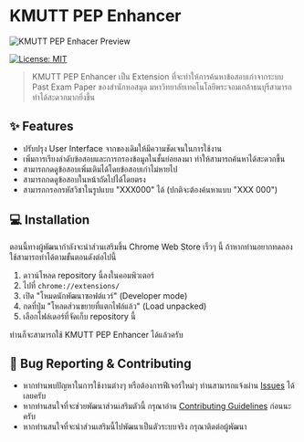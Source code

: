 # KMUTT PEP Enhancer

![KMUTT PEP Enhacer Preview](https://raw.githubusercontent.com/rootEnginear/KMUTT-PEP-Enhancer/master/preview-v0.2.5.jpg)

[![License: MIT](https://img.shields.io/github/license/rootEnginear/KMUTT-PEP-Enhancer)](https://opensource.org/licenses/MIT)

> KMUTT PEP Enhancer เป็น Extension ที่จะทำให้การค้นหาข้อสอบเก่าจากระบบ Past Exam Paper ของสำนักหอสมุด มหาวิทยาลัยเทคโนโลยีพระจอมเกล้าธนบุรีสามารถทำได้สะดวกมากยิ่งขึ้น

## ✨ Features

- ปรับปรุง User Interface จากของเดิมให้มีความชัดเจนในการใช้งาน
- เพิ่มการเรียงลำดับข้อสอบและการกรองข้อมูลในชั้นย่อยลงมา ทำให้สามารถค้นหาได้สะดวกขึ้น
- สามารถกดดูข้อสอบเพิ่มเติมได้โดยข้อสอบเก่าไม่หายไป
- สามารถกดดูข้อสอบในหน้าถัดไปได้โดยตรง
- สามารถกรอกรหัสวิชาในรูปแบบ "XXX000" ได้ (ปกติจะต้องค้นหาแบบ "XXX 000")

## 💻 Installation

ตอนนี้ทางผู้พัฒนากำลังจะนำส่วนเสริมขึ้น Chrome Web Store เร็วๆ นี้ ถ้าหากท่านอยากทดลองใช้สามารถทำได้ตามขั้นตอนดังต่อไปนี้

1. ดาวน์โหลด repository นี้ลงในคอมพิวเตอร์
2. ไปที่ `chrome://extensions/`
3. เปิด "โหมดนักพัฒนาซอฟต์แวร์" (Developer mode)
4. กดที่ปุ่ม "โหลดส่วนขยายที่แตกไฟล์แล้ว" (Load unpacked)
5. เลือกโฟล์เดอร์ที่จัดเก็บ repository นี้

ท่านก็จะสามารถใช้ KMUTT PEP Enhancer ได้แล้วครับ

## 🐛 Bug Reporting & Contributing

- หากท่านพบปัญหาในการใช้งานต่างๆ หรือต้องการฟีเจอร์ใหม่ๆ ท่านสามารถแจ้งผ่าน [Issues](https://github.com/rootEnginear/KMUTT-PEP-Enhancer/issues) ได้เลยครับ
- หากท่านสนใจที่จะช่วยพัฒนาส่วนเสริมตัวนี้ กรุณาอ่าน [Contributing Guidelines](https://github.com/rootEnginear/KMUTT-PEP-Enhancer/blob/dev/.github/CONTRIBUTING.md) ก่อนนะครับ
- หากท่านสนใจที่จะนำส่วนเสริมนี้ไปพัฒนาเป็นตัวระบบจริง กรุณาติดต่อผู้พัฒนา
